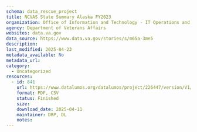 ```yaml
---
schema: data_rescue_project 
title: NCVAS State Summary Alaska FY2023
organization: Office of Information and Technology - IT Operations and Services (ITOPS)
agency: Department of Veterans Affairs
websites: data.va.gov
data_source: https://www.data.va.gov/stories/s/m65a-3me5
description: 
last_modified: 2025-04-23
metadata_available: No
metadata_url: 
category:
  - Uncategorized
resources:
  - id: 841
    url: https://www.datalumos.org/datalumos/project/226447/version/V1/view
    format: PDF, CSV
    status: Finished
    size: 
    download_date: 2025-04-11
    maintainer: DRP, DL
    notes: 
---
```

